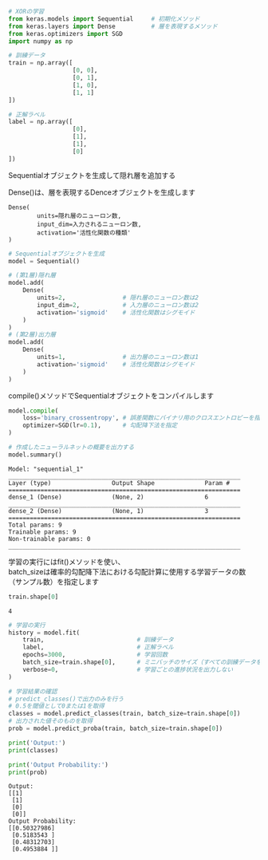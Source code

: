

```python
# XORの学習
from keras.models import Sequential     # 初期化メソッド
from keras.layers import Dense          # 層を表現するメソッド
from keras.optimizers import SGD
import numpy as np
```


```python
# 訓練データ
train = np.array([
                  [0, 0],
                  [0, 1],
                  [1, 0],
                  [1, 1]
])

# 正解ラベル
label = np.array([
                  [0],
                  [1],
                  [1],
                  [0]
])
```

Sequentialオブジェクトを生成して隠れ層を追加する

Dense()は、層を表現するDenceオブジェクトを生成します

```
Dense(
        units=隠れ層のニューロン数,
        input_dim=入力されるニューロン数,
        activation='活性化関数の種類'
)
```


```python
# Sequentialオブジェクトを生成
model = Sequential()

# (第1層)隠れ層
model.add(
    Dense(
        units=2,                # 隠れ層のニューロン数は2
        input_dim=2,            # 入力層のニューロン数は2
        activation='sigmoid'    # 活性化関数はシグモイド
    )
)
# (第2層)出力層
model.add(
    Dense(
        units=1,                # 出力層のニューロン数は1
        activation='sigmoid'    # 活性化関数はシグモイド
    )
)
```

compile()メソッドでSequentialオブジェクトをコンパイルします


```python
model.compile(
    loss='binary_crossentropy', # 誤差関数にバイナリ用のクロスエントロピーを指定
    optimizer=SGD(lr=0.1),      # 勾配降下法を指定
)
```


```python
# 作成したニューラルネットの概要を出力する
model.summary()
```

    Model: "sequential_1"
    _________________________________________________________________
    Layer (type)                 Output Shape              Param #   
    =================================================================
    dense_1 (Dense)              (None, 2)                 6         
    _________________________________________________________________
    dense_2 (Dense)              (None, 1)                 3         
    =================================================================
    Total params: 9
    Trainable params: 9
    Non-trainable params: 0
    _________________________________________________________________

学習の実行にはfit()メソッドを使い、<br>
batch_sizeは確率的勾配降下法における勾配計算に使用する学習データの数（サンプル数）を指定します



```python
train.shape[0]
```




    4




```python
# 学習の実行
history = model.fit(
    train,                          # 訓練データ
    label,                          # 正解ラベル
    epochs=3000,                    # 学習回数
    batch_size=train.shape[0],      # ミニバッチのサイズ（すべての訓練データを使用）
    verbose=0,                      # 学習ごとの進捗状況を出力しない
)

```


```python
# 学習結果の確認
# predict_classes()で出力のみを行う
# 0.5を閾値として0または1を取得
classes = model.predict_classes(train, batch_size=train.shape[0])
# 出力された値そのものを取得
prob = model.predict_proba(train, batch_size=train.shape[0])

print('Output:')
print(classes)

print('Output Probability:')
print(prob)
```

    Output:
    [[1]
     [1]
     [0]
     [0]]
    Output Probability:
    [[0.50327986]
     [0.5183543 ]
     [0.48312703]
     [0.4953884 ]]
    


